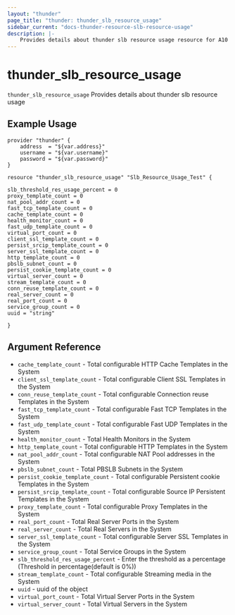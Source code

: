 ```yaml
---
layout: "thunder"
page_title: "thunder: thunder_slb_resource_usage"
sidebar_current: "docs-thunder-resource-slb-resource-usage"
description: |-
	Provides details about thunder slb resource usage resource for A10
---
```


# thunder\_slb\_resource\_usage

`thunder_slb_resource_usage` Provides details about thunder slb resource usage
## Example Usage


```hcl
provider "thunder" {
    address  = "${var.address}"
    username = "${var.username}"  
    password = "${var.password}"
}

resource "thunder_slb_resource_usage" "Slb_Resource_Usage_Test" {

slb_threshold_res_usage_percent = 0
proxy_template_count = 0
nat_pool_addr_count = 0
fast_tcp_template_count = 0
cache_template_count = 0
health_monitor_count = 0
fast_udp_template_count = 0
virtual_port_count = 0
client_ssl_template_count = 0
persist_srcip_template_count = 0
server_ssl_template_count = 0
http_template_count = 0
pbslb_subnet_count = 0
persist_cookie_template_count = 0
virtual_server_count = 0
stream_template_count = 0
conn_reuse_template_count = 0
real_server_count = 0
real_port_count = 0
service_group_count = 0
uuid = "string"
 
}
```

## Argument Reference

* `cache_template_count` - Total configurable HTTP Cache Templates in the System
* `client_ssl_template_count` - Total configurable Client SSL Templates in the System
* `conn_reuse_template_count` - Total configurable Connection reuse Templates in the System
* `fast_tcp_template_count` - Total configurable Fast TCP Templates in the System
* `fast_udp_template_count` - Total configurable Fast UDP Templates in the System
* `health_monitor_count` - Total Health Monitors in the System
* `http_template_count` - Total configurable HTTP Templates in the System
* `nat_pool_addr_count` - Total configurable NAT Pool addresses in the System
* `pbslb_subnet_count` - Total PBSLB Subnets in the System
* `persist_cookie_template_count` - Total configurable Persistent cookie Templates in the System
* `persist_srcip_template_count` - Total configurable Source IP Persistent Templates in the System
* `proxy_template_count` - Total configurable Proxy Templates in the System
* `real_port_count` - Total Real Server Ports in the System
* `real_server_count` - Total Real Servers in the System
* `server_ssl_template_count` - Total configurable Server SSL Templates in the System
* `service_group_count` - Total Service Groups in the System
* `slb_threshold_res_usage_percent` - Enter the threshold as a percentage (Threshold in percentage(default is 0%))
* `stream_template_count` - Total configurable Streaming media in the System
* `uuid` - uuid of the object
* `virtual_port_count` - Total Virtual Server Ports in the System
* `virtual_server_count` - Total Virtual Servers in the System
